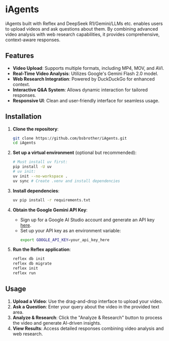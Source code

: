 # iAgents

iAgents built with Reflex and DeepSeek R1/Gemini/LLMs etc. enables users to upload videos and ask questions about them. By combining advanced video analysis with web research capabilities, it provides comprehensive, context-aware responses.

## Features
- **Video Upload**: Supports multiple formats, including MP4, MOV, and AVI.
- **Real-Time Video Analysis**: Utilizes Google's Gemini Flash 2.0 model.
- **Web Research Integration**: Powered by DuckDuckGo for enhanced context.
- **Interactive Q&A System**: Allows dynamic interaction for tailored responses.
- **Responsive UI**: Clean and user-friendly interface for seamless usage.

## Installation

1. **Clone the repository**:  
   ```bash
   git clone https://github.com/bsbrother/iAgents.git
   cd iAgents
   ```

2. **Set up a virtual environment** (optional but recommended):  
   ```bash
   # Must install uv first:
   pip install -U uv
   # uv init:
   uv init --no-workspace .
   uv sync # Create .venv and install dependencies
   ```

3. **Install dependencies**:  
   ```bash
   uv pip install -r requirements.txt
   ```

4. **Obtain the Google Gemini API Key**:  
   - Sign up for a Google AI Studio account and generate an API key [here](https://aistudio.google.com/apikey). 
   - Set up your API key as an environment variable:  
     ```bash
     export GOOGLE_API_KEY=your_api_key_here
     ```

5. **Run the Reflex application**:  
   ```bash
   reflex db init
   reflex db migrate
   reflex init
   reflex run
   ```

## Usage

1. **Upload a Video**: Use the drag-and-drop interface to upload your video.
2. **Ask a Question**: Enter your query about the video in the provided text area.
3. **Analyze & Research**: Click the "Analyze & Research" button to process the video and generate AI-driven insights.
4. **View Results**: Access detailed responses combining video analysis and web research.